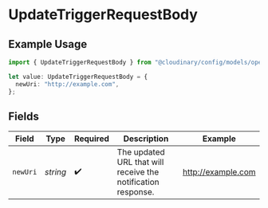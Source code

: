 # UpdateTriggerRequestBody

## Example Usage

```typescript
import { UpdateTriggerRequestBody } from "@cloudinary/config/models/operations";

let value: UpdateTriggerRequestBody = {
  newUri: "http://example.com",
};
```

## Fields

| Field                                                        | Type                                                         | Required                                                     | Description                                                  | Example                                                      |
| ------------------------------------------------------------ | ------------------------------------------------------------ | ------------------------------------------------------------ | ------------------------------------------------------------ | ------------------------------------------------------------ |
| `newUri`                                                     | *string*                                                     | :heavy_check_mark:                                           | The updated URL that will receive the notification response. | http://example.com                                           |